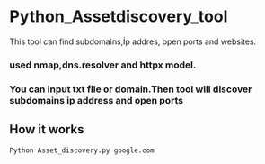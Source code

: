 # Python_Assetdiscovery_tool
 This tool can find subdomains,İp addres, open ports and websites.
 <h3>used nmap,dns.resolver and httpx model.</h3>
 <h3>You can input txt file or  domain.Then tool will discover subdomains ip address and open ports </h3>
 <h2>How it works</h2>
 <code>Python Asset_discovery.py google.com</code>
